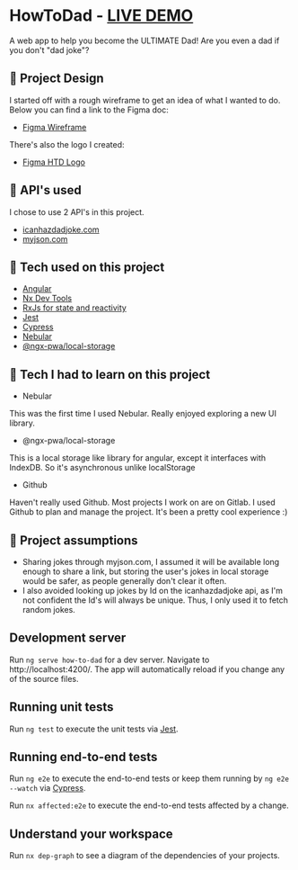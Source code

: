# HowToDad - [LIVE DEMO](https://howtodad.netlify.com/)

A web app to help you become the ULTIMATE Dad! Are you even a dad if you don't "dad joke"?

## 🔎 Project Design

I started off with a rough wireframe to get an idea of what I wanted to do. Below you can find a link to the Figma doc:
- [Figma Wireframe](https://www.figma.com/file/HOAhRy7mzwuBcY5wXhuBUk/HowToDad-App)


There's also the logo I created:
- [Figma HTD Logo](https://www.figma.com/file/Cj2BPCL6d995AvdP76mh8p/HowToDad-Logo)


## 🔎 API's used

I chose to use 2 API's in this project.

- [icanhazdadjoke.com](https://icanhazdadjoke.com/)
- [myjson.com](http://myjson.com/)


## 🔎 Tech used on this project

- [Angular](https://angular.io)
- [Nx Dev Tools](https://nx.dev/angular)
- [RxJs for state and reactivity](https://rxjs-dev.firebaseapp.com/)
- [Jest](https://jestjs.io/)
- [Cypress](https://www.cypress.io/)
- [Nebular](https://akveo.github.io/nebular/)
- [@ngx-pwa/local-storage](https://github.com/cyrilletuzi/angular-async-local-storage)


## 🔎 Tech I had to learn on this project

- Nebular

This was the first time I used Nebular. Really enjoyed exploring a new UI library.

- @ngx-pwa/local-storage

This is a local storage like library for angular, except it interfaces with IndexDB. So it's asynchronous unlike localStorage

- Github

Haven't really used Github. Most projects I work on are on Gitlab. I used Github to plan and manage the project. It's been a pretty cool experience :)

## 🔎 Project assumptions

- Sharing jokes through myjson.com, I assumed it will be available long enough to share a link, but storing the user's jokes in local storage would be safer, as people generally don't clear it often.
- I also avoided looking up jokes by Id on the icanhazdadjoke api, as I'm not confident the Id's will always be unique. Thus, I only used it to fetch random jokes.


## Development server

Run `ng serve how-to-dad` for a dev server. Navigate to http://localhost:4200/. The app will automatically reload if you change any of the source files.

## Running unit tests

Run `ng test` to execute the unit tests via [Jest](https://jestjs.io).

## Running end-to-end tests

Run `ng e2e` to execute the end-to-end tests or keep them running by `ng e2e --watch` via [Cypress](https://www.cypress.io).

Run `nx affected:e2e` to execute the end-to-end tests affected by a change.

## Understand your workspace

Run `nx dep-graph` to see a diagram of the dependencies of your projects.
